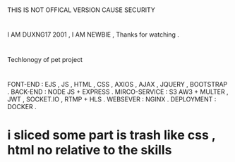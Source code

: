 #
THIS IS NOT OFFICAL VERSION CAUSE SECURITY 
#
I AM DUXNG17 2001 , I AM NEWBIE , Thanks for watching .
#
Techlonogy of pet project 
#
FONT-END : EJS , JS , HTML , CSS , AXIOS , AJAX , JQUERY , BOOTSTRAP  .
BACK-END : NODE JS + EXPRESS  . 
MIRCO-SERVICE : S3 AW3 + MULTER , JWT , SOCKET.IO , RTMP + HLS .
WEBSEVER : NGINX  .
DEPLOYMENT : DOCKER .

# i sliced some part is trash like css , html no relative to the skills
